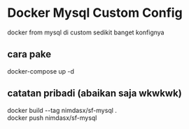 # Docker Mysql Custom Config
docker from mysql di custom sedikit banget konfignya
## cara pake
docker-compose up -d
## catatan pribadi (abaikan saja wkwkwk)
docker build --tag nimdasx/sf-mysql . \
docker push nimdasx/sf-mysql
